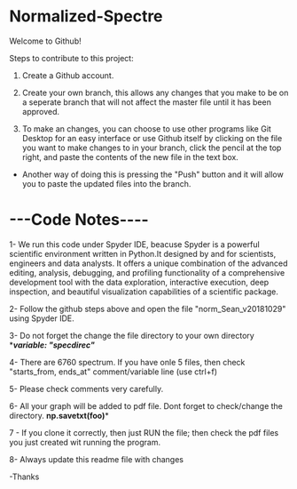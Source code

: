 # Normalized-Spectre

Welcome to Github!

Steps to contribute to this project:

1) Create a Github account.

2) Create your own branch, this allows any changes that you make to be on a seperate branch that will not affect the master file until it has been approved. 

3) To make an changes, you can choose to use other programs like Git Desktop for an easy interface or use Github itself by clicking on the file you want to make changes to in your branch, click the pencil at the top right, and paste the contents of the new file in the text box.
  - Another way of doing this is pressing the "Push" button and it will allow you to paste the updated files into the branch.
  
  
  


# ---Code Notes----

1- We run this code under Spyder IDE, beacuse Spyder is a powerful scientific environment written in Python.It designed by and for scientists, engineers and data analysts. It offers a unique combination of the advanced editing, analysis, debugging, and profiling functionality of a comprehensive development tool with the data exploration, interactive execution, deep inspection, and beautiful visualization capabilities of a scientific package.

2- Follow the github steps above and open the file "norm_Sean_v20181029" using Spyder IDE. 



3- Do not forget the change the file directory to your own directory
	******variable:  "specdirec"*****
	
4- There are 6760 spectrum. If you have onle 5 files, then check "starts_from, ends_at" comment/variable line (use ctrl+f)

5- Please check comments very carefully.

6- All your graph will be added to pdf file. Dont forget to check/change the directory.
	******np.savetxt(foo)*******
	
7 - If you clone it correctly, then just RUN the file; then check the pdf files you just created wit running the program.
	
8- Always update this readme file with changes

-Thanks



